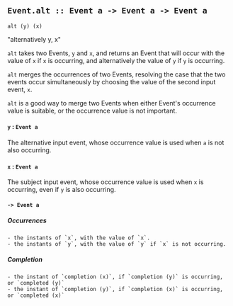 ## `Event.alt :: Event a -> Event a -> Event a`

`alt (y) (x)`

"alternatively y, x"

`alt` takes two Events, `y` and `x`, and returns an Event that will occur with the value of `x` if `x` is occurring, and alternatively the value of `y` if `y` is occurring.

`alt` merges the occurrences of two Events, resolving the case that the two events occur simultaneously by choosing the value of the second input event, `x`.

`alt` is a good way to merge two Events when either Event's occurrence value is suitable, or the occurrence value is not important.

#### `y` : `Event a`

The alternative input event, whose occurrence value is used when `a` is not also occurring.

#### `x` : `Event a`

The subject input event, whose occurrence value is used when `x` is occurring, even if `y` is also occurring.

#### `-> Event a`

##### Occurrences
	- the instants of `x`, with the value of `x`.
	- the instants of `y`, with the value of `y` if `x` is not occurring.

##### Completion
	- the instant of `completion (x)`, if `completion (y)` is occurring, or `completed (y)`
	- the instant of `completion (y)`, if `completion (x)` is occurring, or `completed (x)`
